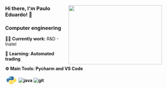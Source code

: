 <div>
  <p> <img src="https://user-images.githubusercontent.com/68037168/129746731-4cd8b53c-c2e7-4507-bc66-896c2ac8947a.gif" width="300" height="190" align="right">
  <h3> Hi there, I'm Paulo Eduardo! 🤖 </h3>
  <h3> Computer engineering </h3>
  <p> 👨‍💻 <b>Currently work:</b> R&D - Inatel </p>
  <p> 💱 <b>Learning:<b/> Automated trading </p>
  <p> ⚙ <b>Main Tools:</b> Pycharm and VS Code </p>
  <img align="center" alt="python" height="30" width="40" src="https://raw.githubusercontent.com/devicons/devicon/master/icons/python/python-original.svg">
  <img align="center" alt="java" height="30" width="40" src="https://www.flaticon.com/svg/static/icons/svg/226/226777.svg">
  <img align="center" alt="git" height="30" width="40" src="https://www.vectorlogo.zone/logos/git-scm/git-scm-icon.svg">
</p>
  
</div> 
 
